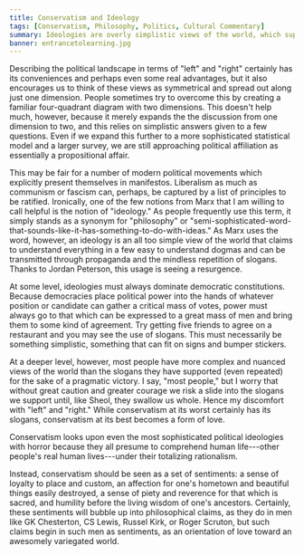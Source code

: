 ```yaml
---
title: Conservatism and Ideology
tags: [Conservatism, Philosophy, Politics, Cultural Commentary]
summary: Ideologies are overly simplistic views of the world, which support themselves through slogans.  While slogans may be practically indispensable in a democracy, conservatism is something more.
banner: entrancetolearning.jpg
---
```




Describing the political landscape in terms of "left" and "right" certainly has its conveniences and perhaps even some real advantages, but it also encourages us to think of these views as symmetrical and spread out along just one dimension.  People sometimes try to overcome this by creating a familiar four-quadrant diagram with two dimensions.  This doesn't help much, however, because it merely expands the the discussion from one dimension to two, and this relies on simplistic answers given to a few questions.  Even if we expand this further to a more sophisticated statistical model and a larger survey, we are still approaching political affiliation as essentially a propositional affair.

This may be fair for a number of modern political movements which explicitly present themselves in manifestos.  Liberalism as much as communism or fascism can, perhaps, be captured by a list of principles to be ratified.  Ironically, one of the few notions from Marx that I am willing to call helpful is the notion of "ideology."  As people frequently use this term, it simply stands as a synonym for "philosophy" or "semi-sophisticated-word-that-sounds-like-it-has-something-to-do-with-ideas."  As Marx uses the word, however, an ideology is an all too simple view of the world that claims to understand everything in a few easy to understand dogmas and can be transmitted through propaganda and the mindless repetition of slogans.  Thanks to Jordan Peterson, this usage is seeing a resurgence.<!--more-->

At some level, ideologies must always dominate democratic constitutions.  Because democracies place political power into the hands of whatever position or candidate can gather a critical mass of votes, power must always go to that which can be expressed to a great mass of men and bring them to some kind of agreement.  Try getting five friends to agree on a restaurant and you may see the use of slogans.  This must necessarily be something simplistic, something that can fit on signs and bumper stickers.

At a deeper level, however, most people have more complex and nuanced views of the world than the slogans they have supported (even repeated) for the sake of a pragmatic victory.  I say, "most people," but I worry that without great caution and greater courage we risk a slide into the slogans we support until, like Sheol, they swallow us whole.  Hence my discomfort with "left" and "right."  While conservatism at its worst certainly has its slogans, conservatism at its best becomes a form of love.

Conservatism looks upon even the most sophisticated political ideologies with horror because they all presume to comprehend human life---other people's real human lives---under their totalizing rationalism.

Instead, conservatism should be seen as a set of sentiments: a sense of loyalty to place and custom, an affection for one's hometown and beautiful things easily destroyed, a sense of piety and reverence for that which is sacred, and humility before the living wisdom of one's ancestors.  Certainly, these sentiments will bubble up into philosophical claims, as they do in men like GK Chesterton, CS Lewis, Russel Kirk, or Roger Scruton, but such claims begin in such men as sentiments, as an orientation of love toward an awesomely variegated world.


